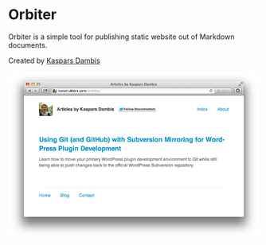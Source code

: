 # Orbiter

Orbiter is a simple tool for publishing static website out of Markdown documents.

Created by [Kaspars Dambis](http://konstruktors.com)

![Screenshot of a website create with Orbiter](screenshot.png)